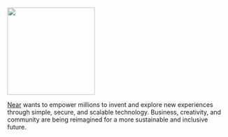 # <p align="center">
  <img width="200" src="https://user-images.githubusercontent.com/95366163/149377000-849706f9-2691-4e4b-807e-a0aff3051b97.png">
</p>

[Near](https://near.org/) wants to empower millions to invent and explore new experiences through simple, secure, and scalable technology.
Business, creativity, and community are being reimagined for a more sustainable and inclusive future.<br>
<br>
